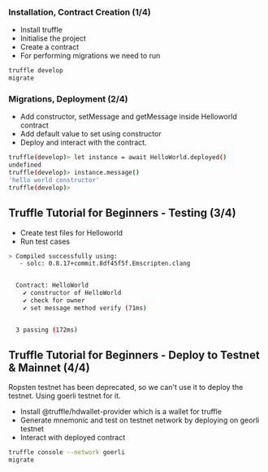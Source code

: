 ### Installation, Contract Creation (1/4)

- Install truffle 
- Initialise the project
- Create a contract
- For performing migrations we need to run
```sh
truffle develop
migrate
```

### Migrations, Deployment (2/4)

- Add constructor, setMessage and getMessage inside Helloworld contract
- Add default value to set using constructor
- Deploy and interact with the contract.
```sh
truffle(develop)> let instance = await HelloWorld.deployed()
undefined
truffle(develop)> instance.message()
'hello world constructor'
truffle(develop)> 
```

## Truffle Tutorial for Beginners - Testing (3/4)
- Create test files for Helloworld
- Run test cases
```sh
> Compiled successfully using:
   - solc: 0.8.17+commit.8df45f5f.Emscripten.clang


  Contract: HelloWorld
    ✔ constructor of HelloWorld
    ✔ check for owner
    ✔ set message method verify (71ms)


  3 passing (172ms)
```

## Truffle Tutorial for Beginners - Deploy to Testnet & Mainnet (4/4)
Ropsten testnet has been deprecated, so we can't use it to deploy the testnet. Using goerli testnet for it. 
- Install @truffle/hdwallet-provider which is a wallet for truffle
- Generate mnemonic and test on testnet network by deploying on georli testnet
- Interact with deployed contract 
```sh
truffle console --network goerli
migrate
```
